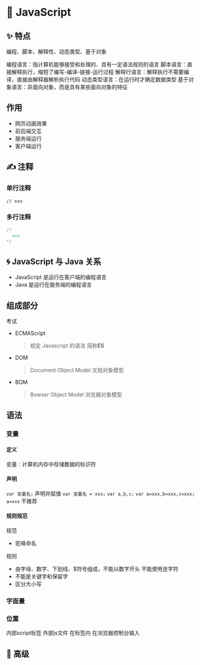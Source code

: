 # 👣 JavaScript

## ✨ 特点

编程、脚本、解释性、动态类型、基于对象

编程语言：指计算机能够接受和处理的、具有一定语法规则的语言
脚本语言：直接解释执行，缩短了编写-编译-链接-运行过程
解释行语言：解释执行不需要编译，直接由解释器解析执行代码
动态类型语言：在运行时才确定数据类型
基于对象语言：非面向对象，而是具有某些面向对象的特征

## 作用

- 网页动画效果
- 前后端交互
- 服务端运行
- 客户端运行

## ✍️ 注释

### 单行注释

`// xxx`

### 多行注释

```javascript
/*
  xxx
*/
```

## 🌀 JavaScript 与 Java 关系

- JavaScript 是运行在客户端的编程语言
- Java 是运行在服务端的编程语言

## 组成部分

考试

- ECMAScript
  > 规定 Javascript 的语法 简称**ES**
  >
- DOM
  > Document Object Model 文档对象模型
  >
- BOM
  > Bowser Object Model 浏览器对象模型
  >

## 语法

### 变量

#### 定义

变量：计算机内存中存储数据的标识符

#### 声明

`var 变量名;`
声明并赋值
`var 变量名 = xxx;`
`var a,b,c;`
`var a=xxx,b=xxx,c=xxx;`
`a=xxx` 不推荐

#### 规则规范

规范

- 驼峰命名

规则

- 由字母、数字、下划线、$符号组成，不能以数字开头 不能使用连字符
- 不能是关键字和保留字
- 区分大小写

### 字面量

### 位置

内部script标签
外部js文件
在标签内
在浏览器控制台输入

## 🌠 高级
